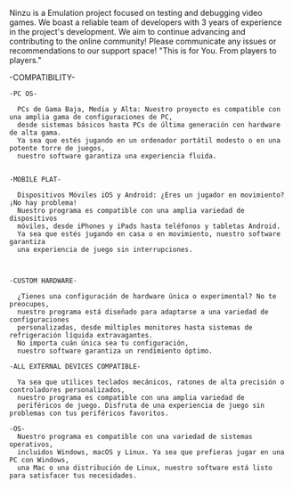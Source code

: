 
Ninzu is a Emulation project focused on testing and debugging video games.
We boast a reliable team of developers with 3 years of experience in the project's development.
We aim to continue advancing and contributing to the online community!
Please communicate any issues or recommendations to our support space!
"This is for You. From players to players."

-COMPATIBILITY-

    -PC OS-
    
      PCs de Gama Baja, Media y Alta: Nuestro proyecto es compatible con una amplia gama de configuraciones de PC,
      desde sistemas básicos hasta PCs de última generación con hardware de alta gama.
      Ya sea que estés jugando en un ordenador portátil modesto o en una potente torre de juegos,
      nuestro software garantiza una experiencia fluida.

      
    -MOBILE PLAT-
    
      Dispositivos Móviles iOS y Android: ¿Eres un jugador en movimiento? ¡No hay problema!
      Nuestro programa es compatible con una amplia variedad de dispositivos
      móviles, desde iPhones y iPads hasta teléfonos y tabletas Android.
      Ya sea que estés jugando en casa o en movimiento, nuestro software garantiza
      una experiencia de juego sin interrupciones.
        
        
        
    -CUSTOM HARDWARE-
    
      ¿Tienes una configuración de hardware única o experimental? No te preocupes,
      nuestro programa está diseñado para adaptarse a una variedad de configuraciones
      personalizadas, desde múltiples monitores hasta sistemas de refrigeración líquida extravagantes.
      No importa cuán única sea tu configuración,
      nuestro software garantiza un rendimiento óptimo.

    -ALL EXTERNAL DEVICES COMPATIBLE-
    
      Ya sea que utilices teclados mecánicos, ratones de alta precisión o controladores personalizados,
      nuestro programa es compatible con una amplia variedad de
      periféricos de juego. Disfruta de una experiencia de juego sin problemas con tus periféricos favoritos.

    -OS-
      Nuestro programa es compatible con una variedad de sistemas operativos,
      incluidos Windows, macOS y Linux. Ya sea que prefieras jugar en una PC con Windows,
      una Mac o una distribución de Linux, nuestro software está listo para satisfacer tus necesidades.

